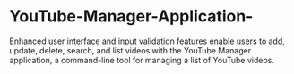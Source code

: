 # YouTube-Manager-Application-
Enhanced user interface and input validation features enable users to add, update, delete, search, and list videos with the YouTube Manager application, a command-line tool for managing a list of YouTube videos.
